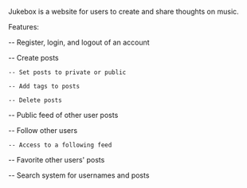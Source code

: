 Jukebox is a website for users to create and share thoughts on music.

Features:

-- Register, login, and logout of an account

-- Create posts

    -- Set posts to private or public
  
    -- Add tags to posts
  
    -- Delete posts
  
-- Public feed of other user posts

-- Follow other users

    -- Access to a following feed
  
-- Favorite other users' posts

-- Search system for usernames and posts


